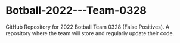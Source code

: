 # Botball-2022---Team-0328
GitHub Repository for 2022 Botball Team 0328 (False Positives). A repository where the team will store and regularly update their code.
